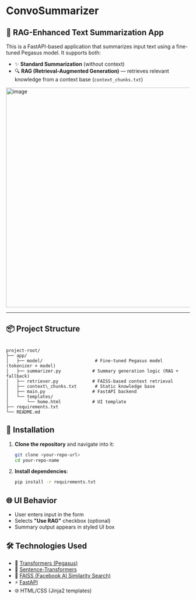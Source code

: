 # ConvoSummarizer


## 🧠 RAG-Enhanced Text Summarization App

This is a FastAPI-based application that summarizes input text using a fine-tuned Pegasus model. It supports both:
- ✨ **Standard Summarization** (without context)
- 🔍 **RAG (Retrieval-Augmented Generation)** — retrieves relevant knowledge from a context base (`context_chunks.txt`)

<img width="800" height="600" alt="image" src="https://github.com/user-attachments/assets/d06d58b5-624a-4f2f-9176-7c7b02f5469c" />
  

---

## 📦 Project Structure

```

project-root/
├── app/
│   ├── model/                    # Fine-tuned Pegasus model (tokenizer + model)
│   ├── summarizer.py            # Summary generation logic (RAG + fallback)
│   ├── retriever.py             # FAISS-based context retrieval
│   ├── context\_chunks.txt       # Static knowledge base
│   ├── main.py                  # FastAPI backend
│   └── templates/
│       └── home.html            # UI template
├── requirements.txt
└── README.md

````



## 🔧 Installation

1. **Clone the repository** and navigate into it:
   ```bash
   git clone <your-repo-url>
   cd your-repo-name

2. **Install dependencies**:

   ```bash
   pip install -r requirements.txt
   ```

## 🌐 UI Behavior

* User enters input in the form
* Selects **"Use RAG"** checkbox (optional)
* Summary output appears in styled UI box


## 🛠 Technologies Used

* 🤗 [Transformers (Pegasus)](https://huggingface.co/transformers/)
* 🧠 [Sentence-Transformers](https://www.sbert.net/)
* 🧬 [FAISS (Facebook AI Similarity Search)](https://github.com/facebookresearch/faiss)
* ⚡ [FastAPI](https://fastapi.tiangolo.com/)
* 🌐 HTML/CSS (Jinja2 templates)

